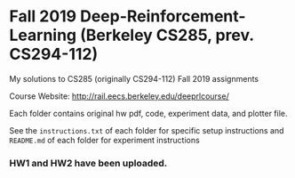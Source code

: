 # Fall 2019 Deep-Reinforcement-Learning (Berkeley CS285, prev. CS294-112)

My solutions to CS285 (originally CS294-112) Fall 2019 assignments

Course Website: http://rail.eecs.berkeley.edu/deeprlcourse/

Each folder contains original hw pdf, code, experiment data, and plotter file. 

See the `instructions.txt` of each folder for specific setup instructions and `README.md` of each folder for experiment instructions

### HW1 and HW2 have been uploaded.
